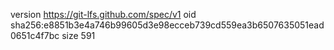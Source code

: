 version https://git-lfs.github.com/spec/v1
oid sha256:e8851b3e4a746b99605d3e98ecceb739cd559ea3b6507635051ead0651c4f7bc
size 591
